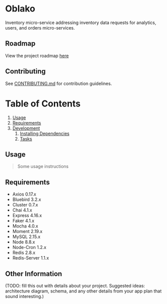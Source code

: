 # Oblako

Inventory micro-service addressing inventory data requests for analytics, users, and orders micro-services.

## Roadmap

View the project roadmap [here](LINK_TO_DOC)

## Contributing

See [CONTRIBUTING.md](CONTRIBUTING.md) for contribution guidelines.

# Table of Contents

1. [Usage](#Usage)
1. [Requirements](#requirements)
1. [Development](#development)
    1. [Installing Dependencies](#installing-dependencies)
    1. [Tasks](#tasks)

## Usage

> Some usage instructions

## Requirements

- Axios 0.17.x
- Bluebird 3.2.x
- Cluster 0.7.x
- Chai 4.1.x
- Express 4.16.x
- Faker 4.1.x
- Mocha 4.0.x
- Moment 2.19.x
- MySQL 2.15.x
- Node 8.8.x
- Node-Cron 1.2.x
- Redis 2.8.x
- Redis-Server 1.1.x

## Other Information

(TODO: fill this out with details about your project. Suggested ideas: architecture diagram, schema, and any other details from your app plan that sound interesting.)

